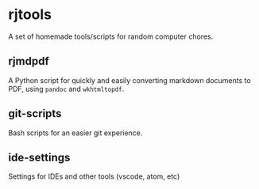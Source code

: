 # rjtools

A set of homemade tools/scripts for random computer chores.

## rjmdpdf

A Python script for quickly and easily converting markdown documents to PDF, using `pandoc` and `wkhtmltopdf`.

## git-scripts

Bash scripts for an easier git experience.

## ide-settings

Settings for IDEs and other tools (vscode, atom, etc)
